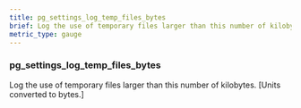```yaml
---
title: pg_settings_log_temp_files_bytes
brief: Log the use of temporary files larger than this number of kilobytes. [Units converted to bytes.]
metric_type: gauge
---
```

### pg_settings_log_temp_files_bytes

Log the use of temporary files larger than this number of kilobytes. [Units converted to bytes.]